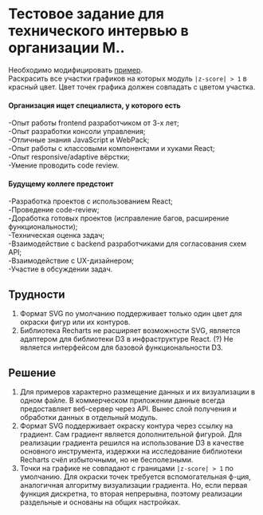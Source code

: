 # Тестовое задание для технического интервью в организации М..

Необходимо модифицировать [пример](http://recharts.org/en-US/examples/SimpleLineChart).  
Раскрасить все участки графиков на которых модуль `|z-score| > 1` в красный цвет. Цвет точек графика должен совпадать с цветом участка.

#### Организация ищет специалиста, у которого есть

  -Опыт работы frontend разработчиком от 3-х лет;  
  -Опыт разработки консоли управления;  
  -Отличные знания JavaScript и WebPack;  
  -Опыт работы с классовыми компонентами и хуками React;  
  -Опыт responsive/adaptive вёрстки;  
  -Умение проводить code review.  

#### Будущему коллеге предстоит

  -Разработка проектов с использованием React;  
  -Проведение code-review;  
  -Доработка готовых проектов (исправление багов, расширение функциональности);  
  -Техническая оценка задач;  
  -Взаимодействие с backend разработчиками для согласования схем API;  
  -Взаимодействие с UX-дизайнером;  
  -Участие в обсуждении задач.  

## Трудности

  1. Формат SVG по умолчанию поддерживает только один цвет для окраски фигур или их контуров.  
  2. Библиотека Recharts не расширяет возможности SVG, является адаптером для библиотеки D3 в инфраструктуре React. (?) Не является интерфейсом для базовой функциональности D3.

## Решение

  1. Для примеров характерно размещение данных и их визуализации в одном файле. В коммерческом приложении данные всегда предоставляет веб-сервер через API. Вынес слой получения и обработки данных в отдельный модуль.  
  2. Формат SVG поддерживает окраску контура через ссылку на градиент. Сам градиент является дополнительной фигурой. Для реализации градиента решился на использование D3 в качестве основного инструмента, издержки на исследование библиотеки Recharts счёл избыточными, но не бесполезными.  
  3. Точки на графике не совпадают с границами `|z-score| > 1` по умолчанию. Для окраски точек требуется вспомогательная ф-ция, аналогичная алгоритму визуализации градиента. Но, если первая функция дискретна, то вторая непрерывна, поэтому реализации раздельные и основаны на общих настройках.
